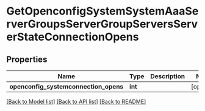 # GetOpenconfigSystemSystemAaaServerGroupsServerGroupServersServerStateConnectionOpens

## Properties
Name | Type | Description | Notes
------------ | ------------- | ------------- | -------------
**openconfig_systemconnection_opens** | **int** |  | [optional] 

[[Back to Model list]](../README.md#documentation-for-models) [[Back to API list]](../README.md#documentation-for-api-endpoints) [[Back to README]](../README.md)


